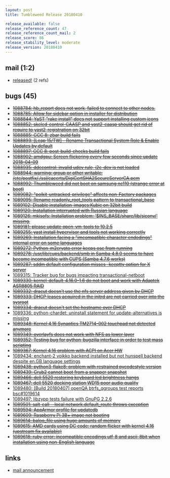 ```yaml
---
layout: post
title: Tumbleweed Release 20180410

release_available: false
release_reference_count: 47
release_reference_count_mail: 2
release_score: 86
release_stability_level: moderate
release_version: 20180410
---
```


## mail (1:2)

- [released!](https://lists.opensuse.org/opensuse-factory/2018-04/msg00457.html) (2 refs)

## bugs (45)

<!--more-->

- ~~[1088784: hb_report does not work, failed to connect to other nodes.](https://bugzilla.opensuse.org/show_bug.cgi?id=1088784)~~
- ~~[1088785: Allow for sidebar option in installer for distribution](https://bugzilla.opensuse.org/show_bug.cgi?id=1088785)~~
- ~~[1088844: YaST "rake install" does not support installing custom icons](https://bugzilla.opensuse.org/show_bug.cgi?id=1088844)~~
- ~~[1088852: skelcd-control-CAASP and yast2-caasp should get rid of require to yast2-registration on 32bit](https://bugzilla.opensuse.org/show_bug.cgi?id=1088852)~~
- ~~[1088885: GCC 8: zbar build fails](https://bugzilla.opensuse.org/show_bug.cgi?id=1088885)~~
- ~~[1088893: \[Leap 15/TW\] - Rename Transactional System Role & Enable Updates by default](https://bugzilla.opensuse.org/show_bug.cgi?id=1088893)~~
- ~~[1088897: GCC 8: post-build-checks build fails](https://bugzilla.opensuse.org/show_bug.cgi?id=1088897)~~
- ~~[1088902: amdgpu: Screen flickering every few seconds since update 2018-04-09](https://bugzilla.opensuse.org/show_bug.cgi?id=1088902)~~
- ~~[1088935: ddccontrol: invalid udev rule, i2c-dev is not loaded](https://bugzilla.opensuse.org/show_bug.cgi?id=1088935)~~
- ~~[1088944: warning: group or other writable: /etc/postfix/./ssl/cacerts/DigiCertSHA2SecureServerCA.pem](https://bugzilla.opensuse.org/show_bug.cgi?id=1088944)~~
- ~~[1088992: Thumbleweed did not boot on samsung nc110 (strange error at boot)](https://bugzilla.opensuse.org/show_bug.cgi?id=1088992)~~
- ~~[1089082: "polkit-untracked-privilege" affects non-Factory packages](https://bugzilla.opensuse.org/show_bug.cgi?id=1089082)~~
- ~~[1089095: Rename readonly_root_tools pattern to transactional_base](https://bugzilla.opensuse.org/show_bug.cgi?id=1089095)~~
- ~~[1089102: Disable installation-images:Kubic on 32bit build](https://bugzilla.opensuse.org/show_bug.cgi?id=1089102)~~
- ~~[1089120: Installation interrupted with Russian language](https://bugzilla.opensuse.org/show_bug.cgi?id=1089120)~~
- ~~[1089126: mkisofs: Installation problem: '$INS_BASE/share/lib/siconv/' missing.](https://bugzilla.opensuse.org/show_bug.cgi?id=1089126)~~
- ~~[1089181: please update open-vm-tools to 10.2.5](https://bugzilla.opensuse.org/show_bug.cgi?id=1089181)~~
- ~~[1089255: yast install hypervisor and tools not working correctly](https://bugzilla.opensuse.org/show_bug.cgi?id=1089255)~~
- ~~[1089269: Installation facing a "imcompatible character endodings" internal error on some languages](https://bugzilla.opensuse.org/show_bug.cgi?id=1089269)~~
- ~~[1089272: Python-m2crypto error keeps osc from running](https://bugzilla.opensuse.org/show_bug.cgi?id=1089272)~~
- ~~[1089278: /usr/lib/cups/backend/smb in Samba 4.8.0 seems to have become incompatible with CUPS (Samba 4.7.6 works)](https://bugzilla.opensuse.org/show_bug.cgi?id=1089278)~~
- ~~[1089287: sddm default configuration misses -keeptty option for X server](https://bugzilla.opensuse.org/show_bug.cgi?id=1089287)~~
- [1089315: Tracker bug for bugs impacting transactional-netboot](https://bugzilla.opensuse.org/show_bug.cgi?id=1089315)
- ~~[1089330: kernel-default-4.16.0-1.6 do not boot and work with Adaptek ASR8805 RAID](https://bugzilla.opensuse.org/show_bug.cgi?id=1089330)~~
- ~~[1089332: dracut doesn't use the nfs server address given by DHCP](https://bugzilla.opensuse.org/show_bug.cgi?id=1089332)~~
- ~~[1089333: DHCP leases acquired in the initrd are not carried over into the sysroot](https://bugzilla.opensuse.org/show_bug.cgi?id=1089333)~~
- ~~[1089334: dracut doesn't set the hostname over DHCP](https://bugzilla.opensuse.org/show_bug.cgi?id=1089334)~~
- [1089336: python-chardet: uninstall statement for update-alternatives is missing](https://bugzilla.opensuse.org/show_bug.cgi?id=1089336)
- ~~[1089348: Kernel 4.16 Synaptics TM2714-002 touchpad not detected anymore](https://bugzilla.opensuse.org/show_bug.cgi?id=1089348)~~
- ~~[1089349: overlayfs does not work with NFS as lower layer](https://bugzilla.opensuse.org/show_bug.cgi?id=1089349)~~
- ~~[1089352: Testing bug for python-bugzilla interface in order to test mass scripting](https://bugzilla.opensuse.org/show_bug.cgi?id=1089352)~~
- ~~[1089367: Kernel 4.16 problem with ACPI on Acer HW](https://bugzilla.opensuse.org/show_bug.cgi?id=1089367)~~
- [1089434: enchant-2 voikko backend installed but not hunspell backend despite en.GB language settings](https://bugzilla.opensuse.org/show_bug.cgi?id=1089434)
- ~~[1089438: python3-flake8: problem with restrained pycodestyle version](https://bugzilla.opensuse.org/show_bug.cgi?id=1089438)~~
- ~~[1089439: Grub2 cannot boot from a snapper snapshot](https://bugzilla.opensuse.org/show_bug.cgi?id=1089439)~~
- ~~[1089466: dell 5520 restoring keyboard led brightness hangs](https://bugzilla.opensuse.org/show_bug.cgi?id=1089466)~~
- ~~[1089467: dell 5520 docking station WD15 poor audio quality](https://bugzilla.opensuse.org/show_bug.cgi?id=1089467)~~
- [1089480: \[Build 20180407\] openQA btrfs_qgroups test reports bsc#1019614](https://bugzilla.opensuse.org/show_bug.cgi?id=1089480)
- [1089497: libzypp tests failure with GnuPG 2.2.6](https://bugzilla.opensuse.org/show_bug.cgi?id=1089497)
- ~~[1089501: salt-call --local network.default_route throws exception](https://bugzilla.opensuse.org/show_bug.cgi?id=1089501)~~
- ~~[1089594: AppArmor profile for updatedb](https://bugzilla.opensuse.org/show_bug.cgi?id=1089594)~~
- ~~[1089609: Raspberry Pi 3B+ image not booting](https://bugzilla.opensuse.org/show_bug.cgi?id=1089609)~~
- ~~[1089614: baloo_file using huge amounts of memory](https://bugzilla.opensuse.org/show_bug.cgi?id=1089614)~~
- ~~[1089615: AMD cards using DC code: random flicker with kernel 4.16 (upstream fix available)](https://bugzilla.opensuse.org/show_bug.cgi?id=1089615)~~
- ~~[1089618: ruby error: incompatible encodings utf-8 and ascii-8bit when installation using non-English language](https://bugzilla.opensuse.org/show_bug.cgi?id=1089618)~~



## links

- [mail announcement](https://lists.opensuse.org/opensuse-factory/2018-04/msg00435.html)
